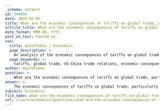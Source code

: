 ```yaml
---
_schema: default
id: 169894
date: 2025-02-05
title: What are the economic consequences of tariffs on global trade, particularly between the US and China?
article_title: What are the economic consequences of tariffs on global trade, particularly between the US and China?
date_format: MMM DD, YYYY
post_on_text: Posted on
seo:
  title: QuickTakes | Economics
  page_description: >-
    An analysis of the economic consequences of tariffs on global trade, focusing on the impacts between the US and China, including effects on consumer prices, inflation, domestic industries, and global economic stability.
  page_keywords: >-
    tariffs, global trade, US-China trade relations, economic consequences, consumer prices, inflation, domestic industries, trade wars, retaliation, global economy, supply chains, economic power dynamics, trade relationships
author: QuickTakes
question: >-
    What are the economic consequences of tariffs on global trade, particularly between the US and China?
answer: >-
    The economic consequences of tariffs on global trade, particularly between the US and China, are multifaceted and can significantly impact both domestic and international markets. Here are some key points to consider:\n\n1. **Increased Prices for Consumers**: Tariffs are essentially taxes imposed on imported goods, which can lead to higher prices for consumers. For instance, if the US imposes tariffs on Chinese goods, the cost of these imports rises, and businesses may pass these costs onto consumers. This can lead to inflationary pressures, reducing consumer purchasing power and decreasing consumer surplus—the difference between what consumers are willing to pay and what they actually pay.\n\n2. **Impact on Domestic Industries**: While tariffs are often intended to protect domestic industries by making foreign competition more expensive, they can also lead to higher production costs for manufacturers that rely on imported raw materials. For example, if US manufacturers face higher steel prices due to tariffs on steel imports, they may pass these costs onto consumers, further contributing to inflation.\n\n3. **Retaliation and Trade Wars**: The imposition of tariffs can provoke retaliatory measures from affected countries, leading to trade wars. For example, if the US imposes tariffs on Chinese goods, China may respond with its own tariffs on US exports. This escalation can disrupt global trade dynamics, create uncertainty in international markets, and lead to reduced trade volumes, affecting global supply chains and economic growth.\n\n4. **Global Economic Impact**: The broader implications of tariffs can affect the global economy. Countries that are heavily reliant on exports may experience economic slowdowns due to reduced demand for their goods. This can have ripple effects across the global economy, as interconnected supply chains are disrupted and trade relationships are strained.\n\n5. **Alteration of Trade Relationships**: Tariffs can alter existing trade relationships and influence future trade agreements. Countries may seek to negotiate new agreements to reduce or eliminate tariffs, as seen with the North American Free Trade Agreement (NAFTA). Conversely, the imposition of tariffs can strain relationships and lead to a reevaluation of trade partnerships.\n\n6. **Economic Power Dynamics**: Tariffs can also reflect and influence economic power dynamics between countries. The ability of a country to impose tariffs and the subsequent responses from trading partners can shift the balance of power in international trade relationships.\n\nIn summary, the economic consequences of tariffs between the US and China can lead to higher consumer prices, inflation, retaliatory trade measures, disruptions in global supply chains, and alterations in trade relationships. These factors collectively contribute to a complex landscape of international trade that can have significant implications for global economic stability.
subject: Economics
file_name: what-are-the-economic-consequences-of-tariffs-on-global-trade-particularly-between-the-us-and-china.md
url: /learn/economics/questions/what-are-the-economic-consequences-of-tariffs-on-global-trade-particularly-between-the-us-and-china
---
```


&nbsp;